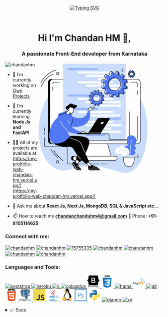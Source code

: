 <p align="center"><a href="https://github.com/chandanhm1999">
    <img src="https://readme-typing-svg.demolab.com?font=Georgia&weight=500&duration=1000&pause=100&color=F7A311FF&center=true&multiline=true&width=500&height=80&lines=Chandan+HM;%7C+React+%7C%7C+Front-End+Developer+%7C%7C+Full+Stack+Developer+%7C;Software+Engineer+" alt="Typing SVG" />
</a></p>
<br>
<h1 align="center">Hi I'm Chandan HM 👋,</h1>
<h3 align="center">A passionate Front-End developer from Karnataka</h3>

<img align="right" alt="Coding" width="400" src="./APPROVED21.gif">
<p align="left"> <img src="https://komarev.com/ghpvc/?username=chandanhm&label=Profile%20views&color=0e75b6&style=flat" alt="chandanhm" /> </p>

- 🔭 I’m currently working on [Own Projects](https://github.com/chandanhm1999)

- 🌱 I’m currently learning **Node Js and FastAPI**

- 👨‍💻 All of my projects are available at [https://my-protfolio-web-chandan-hm.vercel.app/](https://my-protfolio-web-chandan-hm.vercel.app/)

- 💬 Ask me about **React Js, Next Js, MongoDB, SQL & JavaScript etc...**

- 📫 How to reach me **chandanchanduhm4@gmail.com** 📱 Phone: **+91-8105114625**

<h3 align="left">Connect with me:</h3>
<p align="left">
<a href="https://dev.to/chandanhm1999" target="blank"><img align="center" src="https://raw.githubusercontent.com/rahuldkjain/github-profile-readme-generator/master/src/images/icons/Social/devto.svg" alt="chandanhm" height="30" width="40" /></a>
<a href="https://www.linkedin.com/in/chandan-hm-b8319021a" target="blank"><img align="center" src="https://raw.githubusercontent.com/rahuldkjain/github-profile-readme-generator/master/src/images/icons/Social/linked-in-alt.svg" alt="chandanhm" height="30" width="40" /></a>
<a href="https://stackoverflow.com/users/21763624/chandan-hm" target="blank"><img align="center" src="https://raw.githubusercontent.com/rahuldkjain/github-profile-readme-generator/master/src/images/icons/Social/stack-overflow.svg" alt="15755335" height="30" width="40" /></a>
<a href="https://www.facebook.com/profile.php?id=100009443863718" target="blank"><img align="center" src="https://raw.githubusercontent.com/rahuldkjain/github-profile-readme-generator/master/src/images/icons/Social/facebook.svg" alt="chandanhm" height="30" width="40" /></a>
<a href="https://www.instagram.com/life_on_roads_20/" target="blank"><img align="center" src="https://raw.githubusercontent.com/rahuldkjain/github-profile-readme-generator/master/src/images/icons/Social/instagram.svg" alt="chandanhm" height="30" width="40" /></a>
<a href="https://www.hackerrank.com/chandanchanduhm4" target="blank"><img align="center" src="https://raw.githubusercontent.com/rahuldkjain/github-profile-readme-generator/master/src/images/icons/Social/hackerrank.svg" alt="chandanhm" height="30" width="40" /></a>
<a href="https://leetcode.com/chandanchanduhm4/" target="blank"><img align="center" src="https://raw.githubusercontent.com/rahuldkjain/github-profile-readme-generator/master/src/images/icons/Social/leet-code.svg" alt="chandanhm" height="30" width="40" /></a>
</p>

<h3 align="left">Languages and Tools:</h3>
<p align="left">
<a href="https://react.dev/" target="_blank" rel="noreferrer"> <img src="https://th.bing.com/th/id/OIP.dE4ObnWQ46TFJp-QbPAkMAHaHa?w=178&h=180&c=7&r=0&o=5&dpr=1.3&pid=1.7" alt="bootstrap" width="40" height="40"/> </a>
<a href="https://reactnative.dev/" target="_blank" rel="noreferrer"> <img src="https://www.tienle.com/wp-content/uploads/2017/11/react-native-logo.png" alt="heroku" width="40" height="40"/> </a>
<a href="https://nextjs.org/" target="_blank" rel="noreferrer"> <img src="https://th.bing.com/th/id/OIP.KhEi6z8wYQZVa0IFYmaUXAHaHa?pid=ImgDet&rs=1" alt="c" width="40" height="40"/> </a> 
<a href="https://vuejs.org/" target="_blank" rel="noreferrer"><img src="https://xprimiendo.com/wp-content/uploads/2018/04/vue-js-thumb.png" alt="cplusplus" width="40" height="40"/> </a>
<a href="https://getbootstrap.com" target="_blank" rel="noreferrer"> <img src="https://raw.githubusercontent.com/devicons/devicon/master/icons/bootstrap/bootstrap-plain-wordmark.svg" alt="bootstrap" width="40" height="40"/> </a> 
<a href="https://www.w3schools.com/css/" target="_blank" rel="noreferrer"> <img src="https://raw.githubusercontent.com/devicons/devicon/master/icons/css3/css3-original-wordmark.svg" alt="css3" width="40" height="40"/> </a> 
<a href="https://www.figma.com/" target="_blank" rel="noreferrer"> <img src="https://www.vectorlogo.zone/logos/figma/figma-icon.svg" alt="figma" width="40" height="40"/> </a> 
<a href="https://www.mysql.com/" target="_blank" rel="noreferrer"> <img src="https://raw.githubusercontent.com/devicons/devicon/master/icons/mysql/mysql-original-wordmark.svg" alt="mysql" width="40" height="40"/> </a>
<a href="https://git-scm.com/" target="_blank" rel="noreferrer"> <img src="https://www.vectorlogo.zone/logos/git-scm/git-scm-icon.svg" alt="git" width="40" height="40"/> </a> 
<a href="https://www.w3.org/html/" target="_blank" rel="noreferrer"> <img src="https://raw.githubusercontent.com/devicons/devicon/master/icons/html5/html5-original-wordmark.svg" alt="html5" width="40" height="40"/> </a> 
<a href="https://www.postgresql.org" target="_blank" rel="noreferrer"> <img src="https://raw.githubusercontent.com/devicons/devicon/master/icons/postgresql/postgresql-original-wordmark.svg" alt="postgresql" width="40" height="40"/> </a>
<a href="https://developer.mozilla.org/en-US/docs/Web/JavaScript" target="_blank" rel="noreferrer"> <img src="https://raw.githubusercontent.com/devicons/devicon/master/icons/javascript/javascript-original.svg" alt="javascript" width="40" height="40"/> </a>
<a href="https://www.java.com" target="_blank" rel="noreferrer"> <img src="https://raw.githubusercontent.com/devicons/devicon/master/icons/java/java-original.svg" alt="java" width="40" height="40"/> </a>
<a href="https://www.linux.org/" target="_blank" rel="noreferrer"> <img src="https://raw.githubusercontent.com/devicons/devicon/master/icons/linux/linux-original.svg" alt="linux" width="40" height="40"/> </a> 
<a href="https://www.photoshop.com/en" target="_blank" rel="noreferrer"> <img src="https://raw.githubusercontent.com/devicons/devicon/master/icons/photoshop/photoshop-line.svg" alt="photoshop" width="40" height="40"/> </a> 
<a href="https://www.python.org" target="_blank" rel="noreferrer"> <img src="https://raw.githubusercontent.com/devicons/devicon/master/icons/python/python-original.svg" alt="python" width="40" height="40"/> </a> 
<a href="https://www.djangoproject.com/" target="_blank" rel="noreferrer"> <img src="https://cdn.worldvectorlogo.com/logos/django.svg" alt="django" width="40" height="40"/> </a> 
<a href="https://www.adobe.com/products/xd.html" target="_blank" rel="noreferrer"> <img src="https://cdn.worldvectorlogo.com/logos/adobe-xd.svg" alt="xd" width="40" height="40"/> </a> </p>

<details>
<summary>📈 Stats</summary>
<br>

## My Github Stats

![](http://github-profile-summary-cards.vercel.app/api/cards/profile-details?username=chandanhm1999&theme=swift)
    
![](http://github-profile-summary-cards.vercel.app/api/cards/repos-per-language?username=chandanhm1999&theme=swift)![](http://github-profile-summary-cards.vercel.app/api/cards/most-commit-language?username=chandanhm1999&theme=swift)
    
![](http://github-profile-summary-cards.vercel.app/api/cards/stats?username=chandanhm1999&theme=swift)![](http://github-profile-summary-cards.vercel.app/api/cards/productive-time?username=chandanhm1999&theme=swift&utcOffset=8)

<details>
<summary>📈 Testimonials</summary>
<br>
<table>
  <tr>
    <th>Company</th>
    <th>Project Details!</th>
    <th>Live Link!</th>
    <th>Country</th>
  </tr>
  
  <tr>
    <td align="center">Rayabhari Technologies</td>
    <td align="center"><a href="https://github.com/chandanhm1999/C-devops_Cart-Ecommerce-App">Git_Ecommerce-App</a></td>
     <td align="center"><a href="https://c-devops-cart-ecommerce-app.vercel.app/">C-devops</a></td>
    <td align="center">India</td>
  </tr>
  <tr>
    <td align="center">LetsEndorse</td>
    <td align="center"><a href="https://github.com/chandanhm1999/react-js-loginpage-letsendorse">Git_Login_page</a></td>
     <td align="center"><a href="https://react-js-loginpage-letsendorse.vercel.app/">Web Page</a></td>
    <td align="center">India</td>
  </tr>
  <tr align="center">
    <td>Buena Logica Technologies</td>
    <td><a href="https://github.com/chandanhm1999/CatalogImage-Viewer-React">Git_CatalogViewer</a></td>
     <td><a href="https://csb-dxtdge-chandanhm1999.vercel.app/">CatalogViewer</a></td>
    <td>India</td>
  </tr>
  <tr align="center">
    <td>Ideas- I2E</td>
    <td><a href="https://github.com/chandanhm1999/loginpage-i2e-reactjs">Git_Login_page-Figma UI</a></td>
     <td><a href="https://loginpage-i2e-reactjs.vercel.app/">Web App</a></td>
    <td>India</td>
  </tr>
  <tr align="center">
    <td>Medpick</td>
    <td><a href="https://github.com/chandanhm1999/Data-Chart-Home-page-design">Git_Data_Echarts</a></td>
     <td><a href="data-chart-home-page-design.vercel.app">Data Analytics</a></td>
    <td>India</td>
  </tr>
  <tr align="center">
    <td>Emitrr</td>
    <td><a href="https://github.com/chandanhm1999/Web-Game-App-Reactjs-Kitten">Git_Exploding-Kitten</a></td>
     <td><a href="https://github.com/chandanhm1999/Web-Game-App-Reactjs-Kitten">Exploding-Kitten</a></td>
    <td>India</td>
  </tr>
  <tr align="center">
    <td>Discover Dollar Tech..</td>
    <td><a href="https://github.com/chandanhm1999/tavel-search-react-app-task">Git_UI Design</a></td>
     <td><a href="https://github.com/chandanhm1999/tavel-search-react-app-task">UI Design</a></td>
    <td>India</td>
  </tr>
  <tr align="center">
    <td>Contenterra</td>
    <td><a href="https://github.com/chandanhm1999/React-Posts-Axious-ContenTerra">Git_Api_Data-Fetching!</a></td>
     <td><a href="https://react-posts-axious-conten-terra.vercel.app/">Api-App</a></td>
    <td>India</td>
  </tr>
  <tr align="center">
    <td>uExcelerate</td>
    <td><a href="https://github.com/chandanhm1999/react-programs-series1">Git_React!</a></td>
     <td><a href="https://github.com/chandanhm1999/react-programs-series1">React</a></td>
    <td>India</td>
  </tr>
  
  <tr align="center">
    <td>Intershala</td>
    <td><a href="https://github.com/chandanhm1999/chat-bot-react-Native">Git_ReactNative</a></td>
     <td><a href="https://github.com/chandanhm1999/chat-bot-react-Native">ReactNative</a></td>
    <td>India</td>
  </tr>
  
  <tr align="center">
    <td>Kodnest</td>
    <td><a href="https://github.com/chandanhm1999/Java-Mini-Project-1">Git_Java Mini Project!</a></td>
     <td><a href="https://github.com/chandanhm1999/Java-Mini-Project-1">Java</a></td>
    <td>India</td>
  </tr>
</table>
